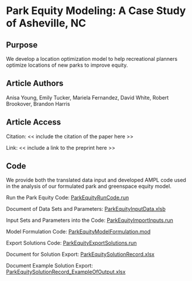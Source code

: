 # Park Equity Modeling: A Case Study of Asheville, NC

## Purpose
We develop a location optimization model to help recreational planners optimize locations of new parks to improve equity.

## Article Authors
Anisa Young, Emily Tucker, Mariela Fernandez, David White, Robert Brookover, Brandon Harris

## Article Access
Citation: << include the citation of the paper here >>

Link: << include a link to the preprint here >>

## Code
We provide both the translated data input and developed AMPL code used in the analysis of our formulated park and greenspace equity model.

Run the Park Equity Code:                   [ParkEquityRunCode.run](ParkEquityRunCode.run)

Document of Data Sets and Parameters:       [ParkEquityInputData.xlsb](ParkEquityInputData.xlsb)

Input Sets and Parameters into the Code:    [ParkEquityImportInputs.run](ParkEquityImportInputs.run)

Model Formulation Code:                     [ParkEquityModelFormulation.mod](ParkEquityModelFormulation.mod)

Export Solutions Code:                      [ParkEquityExportSolutions.run](ParkEquityExportSolutions.run)

Document for Solution Export:               [ParkEquitySolutionRecord.xlsx](ParkEquitySolutionRecord.xlsx)

Document Example Solution Export:      [ParkEquitySolutionRecord_ExampleOfOutput.xlsx](ParkEquitySolutionRecord_ExampleOfOutput.xlsx)
